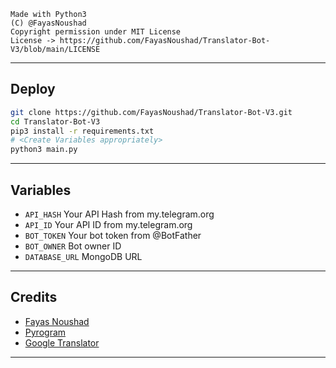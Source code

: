 ```
Made with Python3
(C) @FayasNoushad
Copyright permission under MIT License
License -> https://github.com/FayasNoushad/Translator-Bot-V3/blob/main/LICENSE
```

---

## Deploy

```sh
git clone https://github.com/FayasNoushad/Translator-Bot-V3.git
cd Translator-Bot-V3
pip3 install -r requirements.txt
# <Create Variables appropriately>
python3 main.py
```

---

## Variables

- `API_HASH` Your API Hash from my.telegram.org
- `API_ID` Your API ID from my.telegram.org
- `BOT_TOKEN` Your bot token from @BotFather
- `BOT_OWNER` Bot owner ID
- `DATABASE_URL` MongoDB URL

---

## Credits

- [Fayas Noushad](https://github.com/FayasNoushad)
- [Pyrogram](https://github.com/pyrogram/pyrogram)
- [Google Translator](https://translate.google.com)

---
